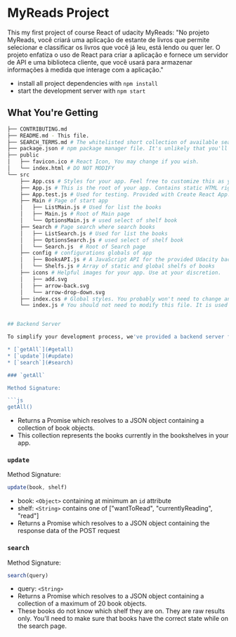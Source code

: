 # MyReads Project

This my first project of course React of udacity MyReads: "No projeto MyReads, você criará uma aplicação de estante de livros que permite selecionar e classificar os livros que você já leu, está lendo ou quer ler. O projeto enfatiza o uso de React para criar a aplicação e fornece um servidor de API e uma biblioteca cliente, que você usará para armazenar informações à medida que interage com a aplicação."

* install all project dependencies with `npm install`
* start the development server with `npm start`

## What You're Getting
```bash
├── CONTRIBUTING.md
├── README.md - This file.
├── SEARCH_TERMS.md # The whitelisted short collection of available search terms for you to use with your app.
├── package.json # npm package manager file. It's unlikely that you'll need to modify this.
├── public
│   ├── favicon.ico # React Icon, You may change if you wish.
│   └── index.html # DO NOT MODIFY
└── src
    ├── App.css # Styles for your app. Feel free to customize this as you desire.
    ├── App.js # This is the root of your app. Contains static HTML right now.
    ├── App.test.js # Used for testing. Provided with Create React App. Testing is encouraged, but not required.
    ├── Main # Page of start app
    │   ├── ListMain.js # Used for list the books 
    │   ├── Main.js # Root of Main page
    │   └── OptionsMain.js # used select of shelf book
    ├── Search # Page search where search books
    │   ├── ListSearch.js # Used for list the books 
    │   ├── OptionsSearch.js # used select of shelf book
    │   └── Search.js  # Root of Search page
    ├── config # configurations globals of app
    │   ├── BooksAPI.js # A JavaScript API for the provided Udacity backend. Instructions for the methods are below.
    │   └── Shelfs.js # Array of static and global shelfs of books
    ├── icons # Helpful images for your app. Use at your discretion.
    │   ├── add.svg
    │   ├── arrow-back.svg
    │   └── arrow-drop-down.svg
    ├── index.css # Global styles. You probably won't need to change anything here.
    └── index.js # You should not need to modify this file. It is used for DOM rendering only.


## Backend Server

To simplify your development process, we've provided a backend server for you to develop against. The provided file [`BooksAPI.js`](src/config/BooksAPI.js) contains the methods you will need to perform necessary operations on the backend:

* [`getAll`](#getall)
* [`update`](#update)
* [`search`](#search)

### `getAll`

Method Signature:

```js
getAll()
```

* Returns a Promise which resolves to a JSON object containing a collection of book objects.
* This collection represents the books currently in the bookshelves in your app.

### `update`

Method Signature:

```js
update(book, shelf)
```

* book: `<Object>` containing at minimum an `id` attribute
* shelf: `<String>` contains one of ["wantToRead", "currentlyReading", "read"]  
* Returns a Promise which resolves to a JSON object containing the response data of the POST request

### `search`

Method Signature:

```js
search(query)
```

* query: `<String>`
* Returns a Promise which resolves to a JSON object containing a collection of a maximum of 20 book objects.
* These books do not know which shelf they are on. They are raw results only. You'll need to make sure that books have the correct state while on the search page.
